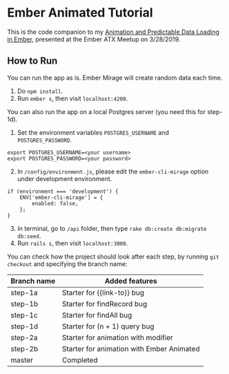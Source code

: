 # Ember Animated Tutorial

This is the code companion to my [Animation and Predictable Data Loading in Ember](https://crunchingnumbers.live/), presented at the Ember ATX Meetup on 3/28/2019.

## How to Run

You can run the app as is. Ember Mirage will create random data each time.

1. Do `npm install`.
2. Run `ember s`, then visit `localhost:4200`.

You can also run the app on a local Postgres server (you need this for step-1d).

1. Set the environment variables `POSTGRES_USERNAME` and `POSTGRES_PASSWORD`.
```
export POSTGRES_USERNAME=<your username>
export POSTGRES_PASSWORD=<your password>
```
2. In `/config/environment.js`, please edit the `ember-cli-mirage` option under development environment.
```
if (environment === 'development') {
    ENV['ember-cli-mirage'] = {
        enabled: false,
    };
}
```
3. In terminal, go to `/api` folder, then type `rake db:create db:migrate db:seed`.
4. Run `rails s`, then visit `localhost:3000`.

You can check how the project should look after each step, by running `git checkout` and specifying the branch name:


| Branch name | Added features                            |
| ----------- | ----------------------------------------- |
| step-1a     | Starter for {{link-to}} bug               |
| step-1b     | Starter for findRecord bug                |
| step-1c     | Starter for findAll bug                   |
| step-1d     | Starter for (n + 1) query bug             |
| step-2a     | Starter for animation with modifier       |
| step-2b     | Starter for animation with Ember Animated |
| master      | Completed                                 |